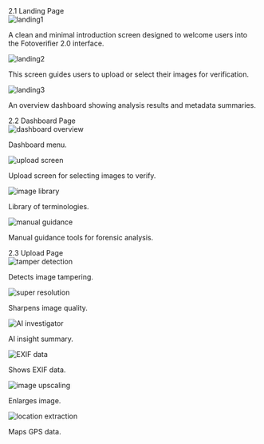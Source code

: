 <div id="landing-page" className="text-xl font-bold my-6">2.1 Landing Page</div>
<div className="w-full flex flex-col items-center justify-center">
<div className="flex gap-4 w-full items-center justify-evenly my-4">

  <div className="w-1/3 flex-shrink-0">
    <img src="/img_manual/landing1.png" alt="landing1" className="w-full rounded-md shadow-md" />
    <p className="mt-2 text-sm text-gray-700">
      A clean and minimal introduction screen designed to welcome users into the Fotoverifier 2.0 interface.
    </p>
  </div>

  <div className="w-1/3 flex-shrink-0">
    <img src="/img_manual/landing2.png" alt="landing2" className="w-full rounded-md shadow-md" />
    <p className="mt-2 text-sm text-gray-700">
      This screen guides users to upload or select their images for verification.
    </p>
  </div>
  </div>

  <div className="w-1/3 flex-shrink-0 ">
    <img src="/img_manual/landing3.png" alt="landing3" className="w-full rounded-md shadow-md" />
    <p className="mt-2 text-sm text-gray-700">
      An overview dashboard showing analysis results and metadata summaries.
    </p>
</div>
</div>

<div id="dashboard-page" className="text-xl font-bold my-6">2.2 Dashboard Page</div>

<div className="w-full flex flex-col items-center justify-center">

  <div className="flex gap-4 w-full items-center justify-evenly my-4">

<div className="w-1/3 flex-shrink-0">
      <img src="/img_manual/dashboard/dashboard1.png" alt="dashboard overview" className="w-full rounded-md shadow-md" />
      <p className="mt-2 text-sm text-gray-700 text-center">
        Dashboard menu.
      </p>
    </div>

<div className="w-1/3 flex-shrink-0">
      <img src="/img_manual/dashboard/dashboard_upload.png" alt="upload screen" className="w-full rounded-md shadow-md" />
      <p className="mt-2 text-sm text-gray-700 text-center">
        Upload screen for selecting images to verify.
      </p>
    </div>

  </div>

  <div className="flex gap-4 w-full items-center justify-evenly my-4">

<div className="w-1/3 flex-shrink-0">
      <img src="/img_manual/dashboard/dashboard_library.png" alt="image library" className="w-full rounded-md shadow-md" />
      <p className="mt-2 text-sm text-gray-700 text-center">
        Library of terminologies.
      </p>
    </div>

<div className="w-1/3 flex-shrink-0">
      <img src="/img_manual/dashboard/dashboard_manual_guidance.png" alt="manual guidance" className="w-full rounded-md shadow-md" />
      <p className="mt-2 text-sm text-gray-700 text-center">
        Manual guidance tools for forensic analysis.
      </p>
    </div>

  </div>
</div>

<div id="upload-page" className="text-xl font-bold my-6">2.3 Upload Page</div>

<div className="w-full flex flex-col items-center justify-center">

  <div className="flex gap-4 w-full items-center justify-evenly my-4">

<div className="w-1/3 flex-shrink-0">
      <img src="/img_manual/result/res_tamper.png" alt="tamper detection" className="w-full rounded-md shadow-md" />
      <p className="mt-2 text-sm text-gray-700 text-center">
        Detects image tampering.
      </p>
    </div>

<div className="w-1/3 flex-shrink-0">
      <img src="/img_manual/result/res_superres.png" alt="super resolution" className="w-full rounded-md shadow-md" />
      <p className="mt-2 text-sm text-gray-700 text-center">
        Sharpens image quality.
      </p>
    </div>

  </div>

  <div className="flex gap-4 w-full items-center justify-evenly my-4">

<div className="w-1/3 flex-shrink-0">
      <img src="/img_manual/result/res_AI_investigator.png" alt="AI investigator" className="w-full rounded-md shadow-md" />
      <p className="mt-2 text-sm text-gray-700 text-center">
        AI insight summary.
      </p>
    </div>

<div className="w-1/3 flex-shrink-0">
      <img src="/img_manual/result/res_EXIF.png" alt="EXIF data" className="w-full rounded-md shadow-md" />
      <p className="mt-2 text-sm text-gray-700 text-center">
        Shows EXIF data.
      </p>
    </div>

  </div>

  <div className="flex gap-4 w-full items-center justify-evenly my-4">

<div className="w-1/3 flex-shrink-0">
      <img src="/img_manual/result/res_upscale.png" alt="image upscaling" className="w-full rounded-md shadow-md" />
      <p className="mt-2 text-sm text-gray-700 text-center">
        Enlarges image.
      </p>
    </div>

<div className="w-1/3 flex-shrink-0">
      <img src="/img_manual/result/res_location.png" alt="location extraction" className="w-full rounded-md shadow-md" />
      <p className="mt-2 text-sm text-gray-700 text-center">
        Maps GPS data.
      </p>
    </div>

  </div>
</div>

</div>
